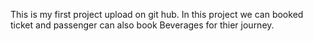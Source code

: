 This is my first project upload on git hub.
In this project we can booked ticket and passenger can also book Beverages for thier journey.
